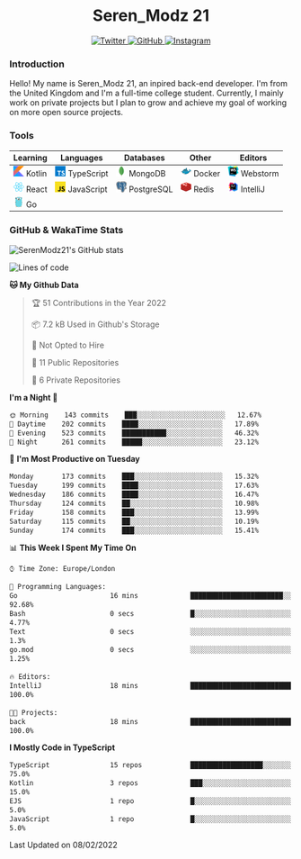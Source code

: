 <div align="center">
  <h1>Seren_Modz 21</h1>
  <a href="https://twitter.com/SerenModz21">
    <img alt="Twitter" src="https://img.shields.io/badge/twitter%20-%231DA1F2.svg?&style=for-the-badge&logo=Twitter&logoColor=white">
  </a>
  <a href="https://github.com/SerenModz21">
    <img alt="GitHub" src="https://img.shields.io/badge/github%20-%23121011.svg?&style=for-the-badge&logo=github&logoColor=white">
  </a>
  <a href="https://www.instagram.com/serenmodz21">
    <img alt="Instagram" src="https://img.shields.io/badge/instagram%20-%23E4405F.svg?&style=for-the-badge&logo=Instagram&logoColor=white">
  </a>
</div>

### Introduction

Hello! My name is Seren_Modz 21, an inpired back-end developer. I'm from the United Kingdom and I'm a full-time college student. Currently, I mainly work on private projects but I plan to grow and achieve my goal of working on more open source projects. 

### Tools

 **Learning**                                        | **Languages**                                               | **Databases**                                               | **Other**                                           | **Editors**                                                  
-----------------------------------------------------|-------------------------------------------------------------|-------------------------------------------------------------|-----------------------------------------------------|--------------------------------------------------------------
 <img width="19px" src="./assets/kotlin.svg"> Kotlin | <img width="19px" src="./assets/typescript.svg"> TypeScript | <img width="19px" src="./assets/mongodb.svg"> MongoDB       | <img width="19px" src="./assets/docker.svg"> Docker | <img width="19px" src="./assets/webstorm.svg"> Webstorm      
 <img width="19px" src="./assets/react.svg"> React   | <img width="19px" src="./assets/javascript.svg"> JavaScript | <img width="19px" src="./assets/postgresql.svg"> PostgreSQL | <img width="19px" src="./assets/redis.svg"> Redis   | <img width="19px" src="./assets/intellij-idea.svg"> IntelliJ
 <img width="19px" src="./assets/go.svg"> Go         |                                                             |                                                             |                                                     |                                                                                                               

### GitHub & WakaTime Stats

![SerenModz21's GitHub stats](https://github-readme-stats.vercel.app/api?username=SerenModz21&show_icons=true&theme=dark)

<!--START_SECTION:waka-->
![Lines of code](https://img.shields.io/badge/From%20Hello%20World%20I%27ve%20Written-40217%20lines%20of%20code-blue)

**🐱 My Github Data** 

> 🏆 51 Contributions in the Year 2022
 > 
> 📦 7.2 kB Used in Github's Storage 
 > 
> 🚫 Not Opted to Hire
 > 
> 📜 11 Public Repositories 
 > 
> 🔑 6 Private Repositories  
 > 
**I'm a Night 🦉** 

```text
🌞 Morning    143 commits    ███░░░░░░░░░░░░░░░░░░░░░░   12.67% 
🌆 Daytime    202 commits    ████░░░░░░░░░░░░░░░░░░░░░   17.89% 
🌃 Evening    523 commits    ███████████░░░░░░░░░░░░░░   46.32% 
🌙 Night      261 commits    █████░░░░░░░░░░░░░░░░░░░░   23.12%

```
📅 **I'm Most Productive on Tuesday** 

```text
Monday       173 commits    ███░░░░░░░░░░░░░░░░░░░░░░   15.32% 
Tuesday      199 commits    ████░░░░░░░░░░░░░░░░░░░░░   17.63% 
Wednesday    186 commits    ████░░░░░░░░░░░░░░░░░░░░░   16.47% 
Thursday     124 commits    ██░░░░░░░░░░░░░░░░░░░░░░░   10.98% 
Friday       158 commits    ███░░░░░░░░░░░░░░░░░░░░░░   13.99% 
Saturday     115 commits    ██░░░░░░░░░░░░░░░░░░░░░░░   10.19% 
Sunday       174 commits    ███░░░░░░░░░░░░░░░░░░░░░░   15.41%

```


📊 **This Week I Spent My Time On** 

```text
⌚︎ Time Zone: Europe/London

💬 Programming Languages: 
Go                       16 mins             ███████████████████████░░   92.68% 
Bash                     0 secs              █░░░░░░░░░░░░░░░░░░░░░░░░   4.77% 
Text                     0 secs              ░░░░░░░░░░░░░░░░░░░░░░░░░   1.3% 
go.mod                   0 secs              ░░░░░░░░░░░░░░░░░░░░░░░░░   1.25%

🔥 Editors: 
IntelliJ                 18 mins             █████████████████████████   100.0%

🐱‍💻 Projects: 
back                     18 mins             █████████████████████████   100.0%

```

**I Mostly Code in TypeScript** 

```text
TypeScript               15 repos            ██████████████████░░░░░░░   75.0% 
Kotlin                   3 repos             ███░░░░░░░░░░░░░░░░░░░░░░   15.0% 
EJS                      1 repo              █░░░░░░░░░░░░░░░░░░░░░░░░   5.0% 
JavaScript               1 repo              █░░░░░░░░░░░░░░░░░░░░░░░░   5.0%

```



 Last Updated on 08/02/2022
<!--END_SECTION:waka-->
